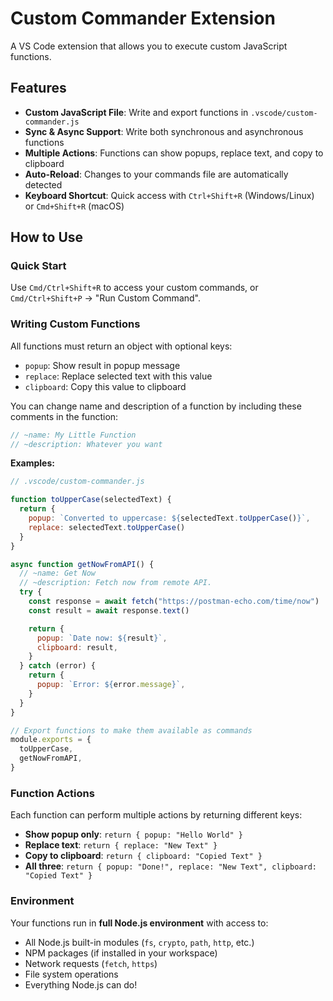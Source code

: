 # Custom Commander Extension

A VS Code extension that allows you to execute custom JavaScript functions.

## Features

- **Custom JavaScript File**: Write and export functions in `.vscode/custom-commander.js`
- **Sync & Async Support**: Write both synchronous and asynchronous functions
- **Multiple Actions**: Functions can show popups, replace text, and copy to clipboard
- **Auto-Reload**: Changes to your commands file are automatically detected
- **Keyboard Shortcut**: Quick access with `Ctrl+Shift+R` (Windows/Linux) or `Cmd+Shift+R` (macOS)

## How to Use

### Quick Start

Use `Cmd/Ctrl+Shift+R` to access your custom commands, or `Cmd/Ctrl+Shift+P` → "Run Custom Command".

### Writing Custom Functions

All functions must return an object with optional keys:
- `popup`: Show result in popup message
- `replace`: Replace selected text with this value  
- `clipboard`: Copy this value to clipboard

You can change name and description of a function by including these comments in the function:
```javascript
// ~name: My Little Function
// ~description: Whatever you want
```

**Examples:**
```javascript
// .vscode/custom-commander.js

function toUpperCase(selectedText) {
  return {
    popup: `Converted to uppercase: ${selectedText.toUpperCase()}`,
    replace: selectedText.toUpperCase()
  }
}

async function getNowFromAPI() {
  // ~name: Get Now
  // ~description: Fetch now from remote API.
  try {
    const response = await fetch("https://postman-echo.com/time/now")
    const result = await response.text()

    return {
      popup: `Date now: ${result}`,
      clipboard: result,
    }
  } catch (error) {
    return {
      popup: `Error: ${error.message}`,
    }
  }
}

// Export functions to make them available as commands
module.exports = {
  toUpperCase,
  getNowFromAPI,
}
```

### Function Actions

Each function can perform multiple actions by returning different keys:

- **Show popup only**: `return { popup: "Hello World" }`
- **Replace text**: `return { replace: "New Text" }`
- **Copy to clipboard**: `return { clipboard: "Copied Text" }`
- **All three**: `return { popup: "Done!", replace: "New Text", clipboard: "Copied Text" }`

### Environment

Your functions run in **full Node.js environment** with access to:
- All Node.js built-in modules (`fs`, `crypto`, `path`, `http`, etc.)
- NPM packages (if installed in your workspace)
- Network requests (`fetch`, `https`)
- File system operations
- Everything Node.js can do!
